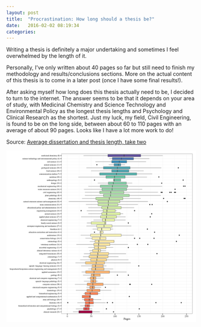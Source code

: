 ```yaml
---
layout: post
title:  "Procrastination: How long should a thesis be?"
date:   2016-02-02 08:19:34
categories:  
---
```

Writing a thesis is definitely a major undertaking and sometimes I feel overwhelmed by the length of it.

Personally, I’ve only written about 40 pages so far but still need to finish my methodology and results/conclusions sections. More on the actual content of this thesis is to come in a later post (once I have some final results!). 

After asking myself how long does this thesis actually need to be, I decided to turn to the internet. The answer seems to be that it depends on your area of study, with Medicinal Chemistry and Science Technology and Environmental Policy as the longest thesis lengths and Psychology and Clinical Research as the shortest. Just my luck, my field, Civil Engineering, is found to be on the long side, between about 60 to 110 pages with an average of about 90 pages. Looks like I have a lot more work to do!


Source: [Average dissertation and thesis length, take two](https://beckmw.wordpress.com/2014/07/15/average-dissertation-and-thesis-length-take-two/)


![Thesis Length](/images/thesis_length.png)